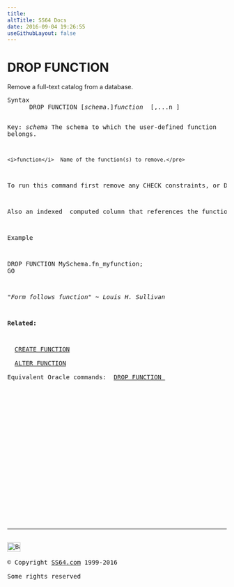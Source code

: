 ```yaml
---
title:
altTitle: SS64 Docs
date: 2016-09-04 19:26:55
useGithubLayout: false
---
```

<!-- #BeginLibraryItem "/Library/head_sql.lbi" --><!-- #EndLibraryItem --><h1>DROP FUNCTION</h1>
<p>Remove a full-text catalog from a database. </p>
<pre>Syntax
      DROP FUNCTION [<i>schema</i>.]<i>function</i>  [,...n ] 

Key:
    <i>schema</i>    The schema to which the user-defined function belongs.

    <i>function</i>  Name of the function(s) to remove.</pre> 
<p>To run this command first remove any CHECK constraints, or DEFAULT constraints that reference the function. </p>
<p>Also an indexed  computed column that references the function will prevent  dropping the function.</p>
<p>Example</p>
<pre>DROP FUNCTION MySchema.fn_myfunction;<br>GO</pre>
<p class="quote"><i>"Form follows function" ~ Louis H. Sullivan </i></p>
<p><b>Related:</b></p>
<p>  <a href="function_c.html">CREATE FUNCTION</a><br>
  <a href="function_a.html">ALTER FUNCTION</a><br>
Equivalent Oracle commands:  <a href="../ora/function_d.html">DROP FUNCTION </a></p><!-- #BeginLibraryItem "/Library/foot_sql.lbi" --><p>
<!-- ss64-sql -->
<ins class="adsbygoogle" style="display:inline-block;width:300px;height:250px" data-ad-client="ca-pub-6140977852749469" data-ad-slot="6953563613"></ins>
<script>
(adsbygoogle = window.adsbygoogle || []).push({});
</script></p>
<hr>
<div id="bl" class="footer"><a href="function_d.html#"><img src="../images/top.png" width="30" height="22" alt="Back to the Top"></a></div>
<div id="br" class="footer, tagline">© Copyright <a href="http://ss64.com/">SS64.com</a> 1999-2016<br>
Some rights reserved</div><!-- #EndLibraryItem -->

